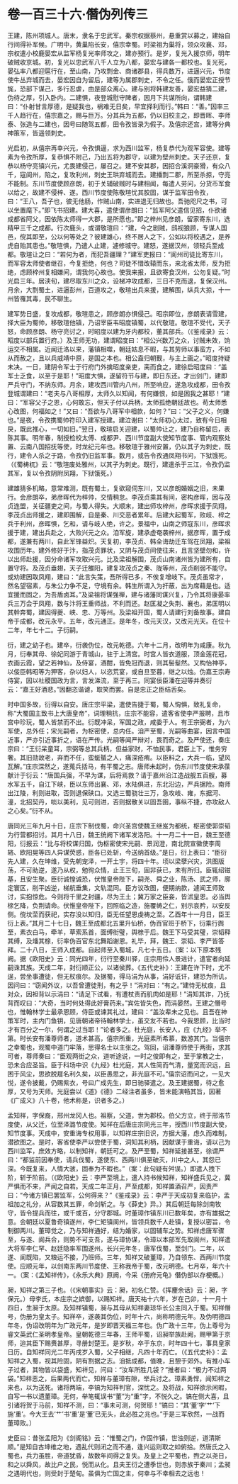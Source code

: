 # 卷一百三十六·僭伪列传三

王建，陈州项城人。唐末，隶名于忠武军。秦宗权据蔡州，悬重赏以募之，建始自行间得补军候。广明中，黄巢陷长安，僖宗幸蜀。时梁祖为巢将，领众攻襄、邓，宗权遣小校鹿晏宏从监军杨复光率师攻之，建亦预行。是岁，复光入援京师，明年破贼收京城。初，复光以忠武军八千人立为八都，晏宏与建各一都校也。复光死，晏弘率八都迎扈行在，至山南，乃攻剽金、商诸郡县，得兵数万，进逼兴元，节度使牛丛弃城而去，晏宏因自为留后，建等为属郡刺史，不令之任。俄而晏宏正授节旄，恐部下谋己，多行忍虐，由是部众离心。建与别将韩建友善，晏宏益猜二建，伪待之厚，引入卧内。二建惧，夜登城慰守陴者，因月下共谋所向，谓韩建曰：“仆射甘言厚德，是疑我也，祸难无日矣，早宜择利而行。”韩曰：“善。”因率三千人趋行在，僖宗嘉之，赐与巨万。分其兵为五都，仍以旧校主之，即晋晖、李师泰、张造与二建也，因号曰随驾五都，田令孜皆录为假子。及僖宗还宫，建等分典神策军，皆遥领刺史。

光启初，从僖宗再幸兴元，令孜惧逼，求为西川监军，杨复恭代为观军容使。建等素为令孜所厚，复恭惧不附己，乃出五将为郡守，以建为壁州刺史。天子还京，复恭以杨守亮镇兴元，尤畏建侵己，屡召之。建不安其郡，因招合溪洞豪猾，有众八千，寇阆州，陷之，复攻利州，刺史王珙弃城而去。建播剽二郡，所至杀掠，守亮不能制。东川节度使顾彦朗，初于关辅破贼时与建相闻，每遣人劳问，分货币军食以给之，故建不侵梓、遂。西川节度使陈敬瑄忧其胶固，谋于监军田令孜，曰：“王八，吾子也，彼无他肠，作贼山南，实进退无归故也。吾驰咫尺之书，可以坐置麾下。”即飞书招建。建大喜，遣使谓彦朗曰：“监军阿父遣信见招，仆欲诸成都省阿父，因依陈太师得一大郡，是所愿也。”即之梓州见彦朗，留家寄东川，选精甲三千之成都。行次鹿头，或谓敬瑄曰：“建，今之剧贼，鸱视狼顾，专谋人国邑，傥其即至，公以何等处之？彼建雄心，终不居人之下，公如以将校遇之，是养虎自贻其患也。”敬瑄惧，乃遣人止建，遽修城守。建怒，遂据汉州，领轻兵至成都。敬瑄让之曰：“若何为者，而犯吾疆理？”建军吏报曰：“阆州司徒比寄东川，而军容太师使者继召，今复拒绝，何也？司徒不惜改辕而东，来北省太师，反为拒绝，虑顾梓州复相嫌间，谓我何心故也。使我来报，且欲寄食汉州，公勿复疑。”时光启三年。居浃旬，建尽取东川之众，设梯冲攻成都，三日不克而退，复保汉州。月余，大剽蜀土，进逼彭州，百道攻之，敬瑄出兵来援，建解围，纵兵大掠，十一州皆罹其毒，民不聊生。

建军势日盛，复攻成都，敬瑄患之，顾彦朗亦惧侵己。昭宗即位，彦朗表请雪建，择大臣为蜀帅，移敬瑄他镇，乃诏宰臣韦昭度镇蜀，以代敬瑄。敬瑄不受代，天子怒，命顾彦朗、杨守亮讨之，时昭度以建为牙内都校，董其部兵。（《鉴戒录》云：昭度以部兵置行府。）及王师无功，建谓昭度曰：“相公兴数万之众，讨贼未效，饷运交不相属。近闻迁洛以来，藩镇相噬，朝廷姑息不暇，与其劳师以事蛮方，不如从而赦之，且以兵威靖中原，是国之本也。相公盍归朝觐，与主上画之。”昭度持疑未决。一日，建阴令军士于行府门外擒昭度亲吏，脔而食之，建徐启昭度曰：“盖军士乏食，以至于是耶！”昭度大惧，遂留符节与建，即日东还。才出剑门，建即严兵守门，不纳东师。月余，建攻西川管内八州，所至响应，遂急攻成都，田令孜登城谓建曰：“老夫与八哥相厚，太师久以知闻，有何嫌恨，如是困我之甚耶！”建曰：“军容父子之恩，心何敢忘，但天子付以兵柄，太师孤绝朝廷故也。苟太师悉心改图，何福如之！”又曰：“吾欲与八哥军中相款，如何？”曰：“父子之义，何嫌也。”是夜，令孜携蜀帅符印入建军授建。建泣谢曰：“太师初心太过，致有今日相戾，既此推心，一切如旧。”翌日，敬瑄启关迎建，以蜀帅让之，建乃自称留后，表陈其事。明年春，制授检校太傅、成都尹、西川节度副大使知节度事、管内观察处置、云南八国招抚等使，时龙纪元年也。移敬瑄于雅州安置，仍以其子为刺史，既行，建令人杀之于路，令孜仍旧监军事。数月，或告令孜通凤翔书问，下狱饿死。（《蜀梼杌》云：“敬瑄废处雅州，以其子为刺史。既行，建遣杀于三江，令孜仍监其军，复以令孜阴附凤翔，下狱饿死。）

建雄猜多机略，意常难测，既有蜀土，复欲窥伺东川，又以彦朗婚姻之旧，未果行。会彦朗卒，弟彦晖代为梓帅，交情稍怠。李茂贞乘其有间，密构彦晖，因与茂贞连盟，关征疆吏之间，与蜀人得失。大顺末，建出师攻梓州，彦晖求援于凤翔，李茂贞出师援之，建即围解，自是秦、川交恶者累年。后建大起蜀军，败岐、梓之兵于利州，彦晖惧，乞和，请与岐人绝，许之。景福中，山南之师寇东川，彦晖求援于建，建出兵赴之，大败兴元之众。洎军旋，建承虚奄袭梓州，据彦晖，置于成都，遂兼有两川，自此军锋益炽。天复初，李茂贞、韩全诲劫迁车驾在凤翔，梁祖攻围历年。建外修好于汴，指茂贞罪状，又阴与茂贞间使往来，且言坚壁勿和，许以出师赴援，因分命诸军攻取兴元。比及梁祖解围，茂贞山南诸州皆为建所有，自置守将。及茂贞垂翅，天子迁雒阳，建复攻茂贞之秦、陇等州，茂贞削弱不能守。或劝建因取凤翔，建曰：“此言失策，吾所得已多，不俟复增岐下。茂贞虽常才，然名望宿素，与朱公力争不足，守境有余。韩生所谓入为扞蔽，出为席藉是也。适宜援而固之，为吾盾卤耳。”及梁祖将谋强禅，建与诸藩同谋兴复，乃令其将康晏率兵三万会于凤翔，数与汴将王重师战，不利而还。赵匡凝之失荆、襄也，弟匡明以其幹奔蜀，建因得夔、峡、忠、万等州。及梁祖开国，蜀人请建行刘备故事。建自帝于成都，改元永平。五年，改元通正。是年冬，改元天汉，又改元光天。在位十二年，年七十二。子衍嗣。

衍，建之幼子也。建卒，衍袭伪位，改元乾德。六年十二月，改明年为咸康。秋九月，衍奉其母、徐妃同游于青城山，驻于上清宫。时宫人皆衣道服，顶金莲花冠，衣画云霞，望之若神仙，及侍宴，酒酣，皆免冠而退，则其髻髽然。又构怡神亭，以佞臣韩昭等为狎客，杂以妇人，以恣荒宴，或自旦至暮，继之以烛。伪嘉王宗寿侍宴，因以社稷国政为言，言发涕流，至于再三。同宴佞臣潘在迎等并奏衍云：“嘉王好酒悲。”因翻恣谐谑，取笑而罢。自是忠正之臣结舌矣。

时中国多故，衍得以自安。唐庄宗平梁，遣使告捷于蜀，蜀人恟惧，致礼复命，称“大蜀国主致书上大唐皇帝”，词理稍抗，庄宗不能容，遣客省使李严报聘，且市宫中珍玩，蜀人皆禁而不出。衍既冲呆，军国之政，咸委于人。有王宗弼者，为六军使，总外任；宋光嗣者，为枢密使，总内任。洎严至蜀，光嗣等曲宴，因言中国近事，严亦引近事折之，语在严传。光嗣等闻严辩对，畏而奇之。及严使还，奏庄宗曰：“王衍呆童耳，宗弼等总其兵柄，但益家财，不恤民事，君臣上下，惟务穷奢。其旧勋故老，弃而不任，蛮蜓蜑之人，痛深疮痏。以臣料之，大兵一临，望风瓦解。”庄宗深然之，遂蒐兵括马，有平蜀之志。唐师未起时，伪东川节度使宋承葆献计于衍云：“唐国兵强，不早为谋，后将焉救？请于嘉州沿江造战舰五百艘，募水军五千，自江下峡，臣以东师出襄、邓，水陆俱进，东北沿边，严兵据险。南师出江陵，利则进取，否则退保硖口。又选三蜀骁壮三万，急攻岐、雍，东据河、潼，北招契丹，啖以美利，见可则进，否则据散关以固吾圉，事纵不捷，亦攻敌人之心矣。”衍不从。

唐同光三年九月十日，庄宗下制伐蜀，命兴圣宫使魏王继岌为都统，枢密使郭崇韬为行营都招讨。其月十八日，魏王统阙下诸军发洛阳。十一月二十一日，魏王至德阳，衍报云：“比与将校谋归国，伪枢密使宋光嗣、景润澄，南北院宣徽使李周辂、欧阳晃等四人异谋荧惑，臣各已处斩，今送纳首级。”是日，衍上表曰：“臣衍先人建，久在坤维，受先朝宠泽，一开土宇，将四十年。顷以梁孽兴灾，洪图版荡，不可助逆，遂乃从权，勉徇众情，止王三旬，固非获已，未有所归。臣辄绍镃基，且安生聚。臣衍诚惶诚恐，伏惟皇帝陛下，嗣尧、舜之业，陈汤、武之师，廓定寰区，削平凶逆，梯航垂集，文轨混同。臣方议改图，便期纳款，遽闻王师致讨，实抱惊危。今则将千里之封疆，尽为王土；冀万家之臣妾，皆沭皇恩。必当舆榇乞降，负荆请命。伏惟皇帝陛下，回照临之造，施覆帱之仁，别示哀矜，以安反侧。傥坟茔而获祀，实存没以知归，臣无任望恩虔祷之至。乙酉年十一月日，臣王衍上表。”其月二十七日，魏王至成都北五里升仙桥，伪百官班于桥下，衍乘行舆至，素衣白马，牵羊，草索系首，面缚衔璧，舆榇于后。魏王下马受其璧，崇韬释其缚，及燔其榇，衍率伪百官东北舞蹈谢恩。礼毕，拜，魏王、崇韬、李严皆答拜。二十八日，王师入成都。自起师至入蜀城，凡七十五日。（案：以下原本残阙。据《欧阳史》云：同光四年，衍行至秦川驿，庄宗用伶人景进计，遣宦者向延嗣诛其族。天成二年，封衍顺正公，以诸侯葬。《五代史补》：王建在许下时，尤不逞，尝坐事遭徒，但无杖痕尔。及据蜀，得马涓为从事，涓好诋讦，建恐为所讥，因问曰：“窃闻外议，以吾曾遭徒刑，有之乎！”涓对曰：“有之。”建恃无杖痕，且对众，因袒背以示涓曰：“请足下试看，有遭杖责而肌肉如是耶！”涓知其诈，乃抚背而叹曰：“大奇，当时何处得此好膏药来。”宾佐皆失色，而涓晏然。王建之僭号也，惟翰林学士最承恩顾，侍臣或谏其礼过，建曰：“盖汝辈未之见也。且吾在神策军时，主内门鱼钥，见唐朝诸帝待翰林学士，虽交友不若也。今我恩顾，比当时才有百分之一尔，何谓之过当耶！”论者多之。杜光庭，长安人，应《九经》举不第。时长安有潘尊师者，道术甚高，僖宗所重，光庭素所希慕，数游其门。当僖宗之幸蜀也，观蜀中道门牢落，思得名士以主张之。驾回，诏潘尊师使于两街，求其可者，尊师奏曰：“臣观两街之众，道听途说，一时之俊即有之，至于掌教之士，恐未合应圣旨。臣于科场中识《九经》杜光庭，其人性简而气清，量宽而识远，且困于风尘，思欲脱屣名利久矣，以臣愚思之，非光庭不可。”僖宗诏而问之，一见大悦，遂令披戴，仍赐紫衣，号曰广成先生，即日驰驿遣之。及王建据蜀，待之愈厚，又号为天师。光庭尝以《道》《德》二经注者虽多，皆未能演畅其旨，因著《广成义》八十卷，他术称是，识者多之。）

孟知祥，字保裔，邢州龙冈人也。祖察，父道，世为郡校。伯父方立，终于邢洺节度使，从父迁，位至泽潞节度使。知祥在后唐庄宗同光三年，授西川节度副大使，知节度事。天成中，安重诲专权用事，以知祥庄宗旧识，方据大藩，虑久而难制，潜欲图之。是时，客省使李严以尝使于蜀，洞知其利柄，因献谋于重诲，请以己为西川监军，庶效方略，以制知祥，朝廷可之。及严至蜀，知祥延接甚至，徐谓严曰：“都监前因奉使，请兵伐蜀，遂使东、西两川俱至破灭，川中之人，其怨已深。今既复来，人情大骇，固奉为不暇也。”（案：此句疑有舛误。）即遣人拽下阶，斩于阶前。（《欧阳史》云：李严至境上，遣人持书候知祥，知祥盛兵见之，冀严惧而不来，严闻之自若。天成二年正月，严至成都，知祥置酒召严，因责严曰：“今诸方镇已罢监军，公何得来？”《鉴戒录》云：李严于天成初复来临护，孟祖加之礼分，从容数其五罪，命剑斩之。与《薛史》异。）其后朝廷每除剑南牧守，皆令提兵而往，或千或百，分守郡城。时董璋作镇东川已数年矣，亦有雄据之意。会朝廷以夏鲁奇镇遂州，李仁矩镇阆州，皆领兵数千人赴镇，复授以密旨，令制御两川。董璋觉之，乃与知祥通好，结为婚家，以固辅车之势。知祥虑唐军骤至，与遂、阆兵合，则势不可支吾，遂与璋协谋，令璋以本部军先取阆州，知祥遣大将军李仁罕、赵廷隐率军围遂州。长兴元年冬，唐军伐蜀，至剑门。二年，以遂、阆既陷，又粮运不接，乃班师。三年，知祥又破董璋，乃自领东、西两川节度使。应顺元年，以剑南东两川节度使、王称我帝于蜀，改元明德。七月卒，年六十一。（案：《孟知祥传》，《永乐大典》原阙，今采《册府元龟》僭伪部以存梗概。）

昶，知祥之第三子也。（《宋朝事实》云：昶，初名仁赞。《挥麈余话》云：昶，字保元。）母李氏，本庄宗之嫔御，以赐知祥。唐天祐十六年，岁在己卯，十一月十四日，生昶于太原。及知祥镇蜀，昶与其母从知祥妻琼华长公主同入于蜀。知祥僭号，伪册为皇太子。知祥卒，遂袭其伪位，时年十六，尚称明德元年。及伪明德四年冬，伪诏改明年为广政元年，是岁即晋天福三年也。伪广政十三年，伪上尊号为睿文英武仁圣明孝皇帝。皇朝乾德三年春，王师平蜀，诏昶举族赴阙，赐甲第于京师，迨其臣下赐赉甚厚，寻册封楚王。是岁秋，卒于东京，时年四十七，事具皇家日历。自知祥同光二年丙戌岁入蜀，父子相继，凡四十年而亡。（《五代史补》：孟知祥之入蜀，视其险固，阴有割据之志。洎抵成都，值晚，且憩于郊外。有推小车子过者，其物皆以袋盛，知祥见，问曰：“汝车所胜几袋？”推者曰：“极力不过两袋。”知祥恶之，后果两代而亡。知祥与董璋有隙，举兵讨之。璋素勇悍，闻知祥之来也，以为送死。诸将两端，李镐为知祥判官，深忧之。及将战，知祥欲示闲暇，自写一书以遗董璋。无何，举笔辄误书“董”为“重”字，不悦久之。镐在侧大喜，且引诸将贺于马前，知祥不测，曰：“事未可测，何贺耶！”镐曰：“其‘董’字‘艹’下施‘重’。今大王去‘艹’书‘重’是‘董’已无头，此必胜之兆也。”于是三军欣然，一战而董璋败。）

史臣曰：昔张孟阳为《剑阁铭》云：“惟蜀之门，作固作镇，世浊则逆，道清斯顺。”是知自古坤维之地，遇乱代则闭之而不通，逢兴运则取之如俯拾。然唐氏之入蜀也，兵力虽胜，帝道犹昏，故数年间得之复失。及皇上之平蜀也，煦之以尧日，和之以舜风，故比户之民，悦而从化。且夫王衍之遭季世也，则赤族于秦川；孟昶之遇明代也，则受封于楚甸。虽俱为亡国之主，何幸与不幸相去之远也！
